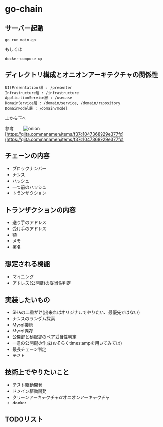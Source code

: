 # go-chain

## サーバー起動

```shell
go run main.go
```
もしくは  
```shell
docker-compose up
```

## ディレクトリ構成とオニオンアーキテクチャの関係性

```shell
UI(Presentation)層 : /presenter
Infrastructure層 : /infrastructure
ApplicationService層 : /usecase
DomainService層 : /domain/service, /domain/repository
DomainModel層 : /domain/model
```
   
上から下へ  

参考　　
![onion](https://user-images.githubusercontent.com/28241735/120328338-b0a8f080-c325-11eb-965b-4c355a03e983.jpeg)  
[https://qiita.com/nanamen/items/f37d1047368929e377fd](https://qiita.com/nanamen/items/f37d1047368929e377fd)

  

## チェーンの内容
  
- ブロックナンバー  
- ナンス  
- ハッシュ
- 一つ前のハッシュ  
- トランザクション  
  
## トランザクションの内容  
  
- 送り手のアドレス  
- 受け手のアドレス  
- 額 
- メモ
- 署名


## 想定される機能  
  
- マイニング
- アドレス(公開鍵)の妥当性判定

## 実装したいもの

- SHAの二重がけ(出来ればオリジナルでやりたい、最優先ではない)  
- ナンスのランダム探索  
- Mysql接続
- Mysql保存
- 公開鍵と秘密鍵のペア妥当性判定
- 一意の公開鍵の作成(おそらくtimestampを用いてみては)
- 最長チェーン判定
- テスト

## 技術上でやりたいこと

- テスト駆動開発
- ドメイン駆動開発
- クリーンアーキテクチャorオニオンアーキテクチャ
- docker

## TODOリスト  
  
  
